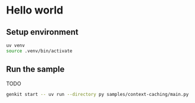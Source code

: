 # Hello world

## Setup environment

```bash
uv venv
source .venv/bin/activate
```

## Run the sample

TODO

```bash
genkit start -- uv run --directory py samples/context-caching/main.py
```
